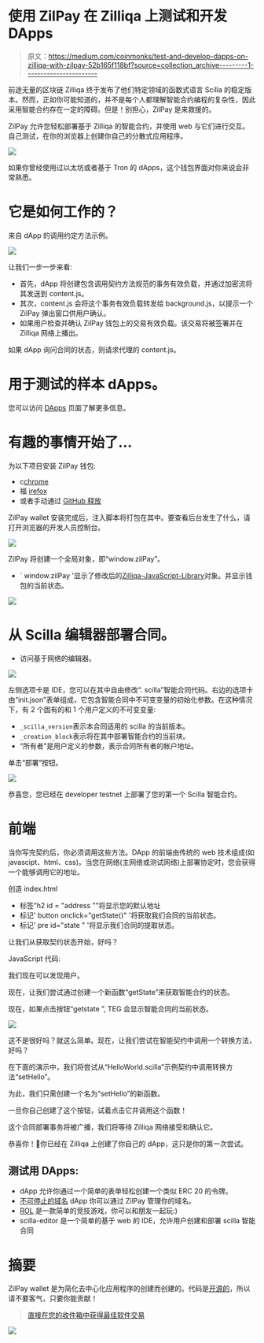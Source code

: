 # 使用 ZilPay 在 Zilliqa 上测试和开发 DApps

> 原文：<https://medium.com/coinmonks/test-and-develop-dapps-on-zilliqa-with-zilpay-52b165f118bf?source=collection_archive---------1----------------------->

前途无量的区块链 Zilliqa 终于发布了他们特定领域的函数式语言 Scilla 的稳定版本。然而，正如你可能知道的，并不是每个人都理解智能合约编程的复杂性，因此采用智能合约存在一定的障碍。但是！别担心，ZilPay 是来救援的。

ZilPay 允许您轻松部署基于 Zilliqa 的智能合约，并使用 web 与它们进行交互。自己测试，在你的浏览器上创建你自己的分散式应用程序。

![](img/b248817adadc6be3cb036a96a828921a.png)

如果你曾经使用过以太坊或者基于 Tron 的 dApps，这个钱包界面对你来说会非常熟悉。

# 它是如何工作的？

来自 dApp 的调用约定方法示例。

![](img/51c2b77724e6812bbd4dff9ccf01fecf.png)

让我们一步一步来看:

*   首先，dApp 将创建包含调用契约方法规范的事务有效负载，并通过加密流将其发送到 content.js。
*   其次，content.js 会将这个事务有效负载转发给 background.js，以提示一个 ZilPay 弹出窗口供用户确认。
*   如果用户检查并确认 ZilPay 钱包上的交易有效负载。该交易将被签署并在 Zilliqa 网络上播出。

如果 dApp 询问合同的状态，则请求代理的 content.js。

# 用于测试的样本 dApps。

您可以访问 [DApps](https://zilpay.xyz/#dapps) 页面了解更多信息。

# 有趣的事情开始了…

为以下项目安装 ZilPay 钱包:

*   c[chrome](https://chrome.google.com/webstore/detail/zilpay/klnaejjgbibmhlephnhpmaofohgkpgkd)
*   福 [irefox](https://addons.mozilla.org/en-GB/firefox/addon/zilpay)
*   或者手动通过 [GitHub 释放](https://github.com/lich666dead/zil-pay/releases)

ZilPay wallet 安装完成后，注入脚本将打包在其中。要查看后台发生了什么，请打开浏览器的开发人员控制台。

![](img/ec526de59eec52ea2da14caebea08577.png)

ZilPay 将创建一个全局对象，即“window.zilPay”。

*   ` window.zilPay '显示了修改后的[Zilliqa-JavaScript-Library](https://github.com/Zilliqa/Zilliqa-JavaScript-Library)对象。并显示钱包的当前状态。

![](img/a041e8c0dbcee86353017392629a5554.png)

# 从 Scilla 编辑器部署合同。

*   访问基于网络的编辑器。

![](img/e9c994c4f66f0e524dc6fae16db6ae70.png)

左侧选项卡是 IDE，您可以在其中自由修改“. scilla”智能合同代码。右边的选项卡由“init.json”表单组成，它包含智能合同中不可变变量的初始化参数。在这种情况下，有 2 个固有的和 1 个用户定义的不可变变量:

*   ` _scilla_version `表示本合同适用的 scilla 的当前版本。
*   ` _creation_block `表示将在其中部署智能合约的当前块。
*   “所有者”是用户定义的参数，表示合同所有者的帐户地址。

单击“部署”按钮。

![](img/536a920982731d53694957aca16eb6c0.png)

恭喜您，您已经在 developer testnet 上部署了您的第一个 Scilla 智能合约。

# 前端

当你写完契约后，你必须调用这些方法。DApp 的前端由传统的 web 技术组成(如 javascipt、html、css)。当您在网络(主网络或测试网络)上部署协定时，您会获得一个能够调用它的地址。

创造 index.html

*   标签“h2 id = "address "”将显示您的默认地址
*   标记' button onclick="getState()" '将获取我们合同的当前状态。
*   标记' pre id="state " '将显示我们合同的提取状态。

让我们从获取契约状态开始，好吗？

JavaScript 代码:

我们现在可以发现用户。

现在，让我们尝试通过创建一个新函数“getState”来获取智能合约的状态。

现在，如果点击按钮“getstate ”, TEG 会显示智能合同的当前状态。

![](img/6233c3a78cccc09f46c1fb0d2605870f.png)

这不是很好吗？就这么简单。现在，让我们尝试在智能契约中调用一个转换方法，好吗？

在下面的演示中，我们将尝试从“HelloWorld.scilla”示例契约中调用转换方法“setHello”。

为此，我们只需创建一个名为“setHello”的新函数。

一旦你自己创建了这个按钮，试着点击它并调用这个函数！

这个合同部署事务将被广播，我们将等待 Zilliqa 网络接受和确认它。

恭喜你！🎉你已经在 Zilliqa 上创建了你自己的 dApp，这只是你的第一次尝试。

## 测试用 DApps:

*   dApp 允许你通过一个简单的表单轻松创建一个类似 ERC 20 的令牌。
*   [不可停止的域名](https://zilpay.xyz/app/unstoppabledomains) dApp 你可以通过 ZilPay 管理你的域名。
*   [ROL](https://zilpay.xyz/app/roll) 是一款简单的竞技游戏，你可以和朋友一起玩:)
*   scilla-editor 是一个简单的基于 web 的 IDE，允许用户创建和部署 scilla 智能合同

# 摘要

ZilPay wallet 是为简化去中心化应用程序的创建而创建的。代码是[开源的](https://github.com/lich666dead/zil-pay)，所以请不要客气，只要你能贡献！

> [直接在您的收件箱中获得最佳软件交易](https://coincodecap.com/?utm_source=coinmonks)

[![](img/7c0b3dfdcbfea594cc0ae7d4f9bf6fcb.png)](https://coincodecap.com/?utm_source=coinmonks)